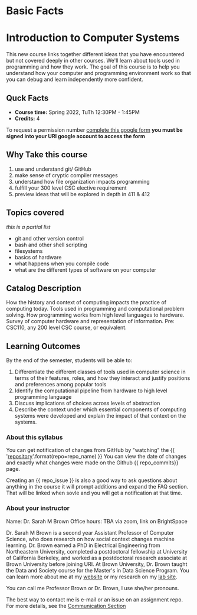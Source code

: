 # Basic Facts

# Introduction to Computer Systems

This new course links together different ideas that you have encountered but not covered
deeply in other courses.  We'll learn about tools used in programming and how they
work. The goal of this course is to help you understand how your computer and programming
environment work so that you can debug and learn independently more confident.


## Quck Facts

- **Course time:** Spring 2022, TuTh 12:30PM - 1:45PM
- **Credits:** 4



To request a permission number [complete this google form](https://forms.gle/eVrmK9SBKYqpCNk99)
**you must be signed into your URI google account to access the form**

## Why Take this course

1. use and understand git/ GitHub
1. make sense of cryptic compiler messages
1. understand how file organization impacts programming
1. fulfill your 300 level CSC elective requirement
1. preview ideas that will be explored in depth in 411 & 412

## Topics covered

_this is a partial list_
- git and other version control
- bash and other shell scripting
- filesystems
- basics of hardware
- what happens when you compile code
- what are the different types of software on your computer


## Catalog Description


How the history and context of computing impacts the practice of computing today. Tools used in
programming and computational problem solving. How programming works from high level
languages to hardware. Survey of computer hardware and representation of information.
Pre: CSC110, any 200 level CSC course, or equivalent.

## Learning Outcomes

By the end of the semester, students will be able to:

1. Differentiate the different classes of tools used in computer science in terms of their features, roles, and how they interact and justify positions and preferences among popular tools
1. Identify the computational pipeline from hardware to high level programming language
1. Discuss implications of choices across levels of abstraction
1. Describe the context under which essential components of computing systems were developed and explain the impact of that context on the systems.



### About this syllabus

<!-- This syllabus is a *living*  document and accessible from BrightSpace, as a pdf for download directly online at [introcompsys.github.io/BrownFall21/syllabus](https://rhodyprog4ds.github.io/BrownFall21/syllabus/). If you choose to download a copy of it, note that it is only a copy.  -->
You can get notification of changes from GitHub by "watching" the
{{ '[repository](https://github.com/introcompsys/{/{repo})'.format(repo=repo_name) }}
You can view the date of changes and exactly what changes were made on the Github {{ repo_commits}} page.

Creating an {{ repo_issue }} is also a good way to ask questions about anything in the course it will prompt additions and expand the FAQ section. That will be linked when sovle and you will get a notification at that time.


### About your instructor

Name: Dr. Sarah M Brown
Office hours:  TBA via zoom, link on BrightSpace


Dr. Sarah M Brown is a second year Assistant Professor of Computer Science, who does research on how social context changes machine learning. Dr. Brown earned a PhD in Electrical Engineering from Northeastern University, completed a postdoctoral fellowship at University of California Berkeley, and worked as a postdoctoral research associate at Brown University before joining URI. At Brown University, Dr. Brown taught the Data and Society course for the Master's in Data Science Program. You can learn more about me at my [website](http://sarahmbrown.org/) or my research on my [lab site](https://ml4sts.com/).

You can call me Professor Brown or Dr. Brown, I use she/her pronouns.

The best way to contact me is e-mail or an issue on an assignment repo. For more details, see the [Communication Section](communication)




<!-- ### About online interactions -->
